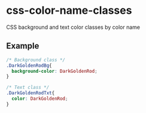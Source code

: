 # css-color-name-classes
CSS background and text color classes by color name

## Example

```css
/* Background class */
.DarkGoldenRodBg{
  background-color: DarkGoldenRod;
}

/* Text class */
.DarkGoldenRodTxt{
  color: DarkGoldenRod;
}
```
